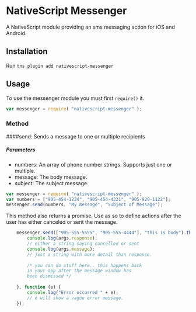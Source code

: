 # NativeScript Messenger

A NativeScript module providing an sms messaging action for iOS and Android. 

## Installation

Run `tns plugin add nativescript-messenger`

## Usage

To use the messenger module you must first `require()` it.

```js
var messenger = require( "nativescript-messenger" );
```

### Method

####send: Sends a message to one or multiple recipients

##### Parameters
* numbers: An array of phone number strings. Supports just one or multiple.
* message: The body message.
* subject: The subject message.

```js
var messenger = require( "nativescript-messenger" );
var numbers = ["905-454-1234", "905-454-4321", "905-929-1122"];
messenger.send(numbers, "My message", "Subject of Message");
```

This method also returns a promise. Use as so to define actions after the user has either canceled or sent the message.

```js
    messenger.send(["905-555-5555", "905-555-4444"], "this is body").then(function(args){
        console.log(args.response); 
        // either a string saying cancelled or sent
        console.log(args.message); 
        // just a string with more detail than response.
        
        /* you can do stuff here.. this happens back 
        in your app after the message window has 
        been dismissed */        
        
    }, function (e) {
        console.log("Error occurred " + e); 
        // e will show a vague error message.
    });    
```